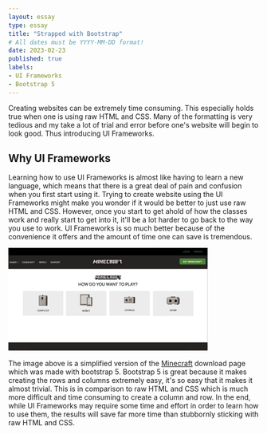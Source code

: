 ```yaml
---
layout: essay
type: essay
title: "Strapped with Bootstrap"
# All dates must be YYYY-MM-DD format!
date: 2023-02-23
published: true
labels:
- UI Frameworks
- Bootstrap 5
---
```


Creating websites can be extremely time consuming. This especially holds true when one is using raw HTML and CSS. Many of the formatting is very tedious and my take a lot of trial and error before one's website will begin to look good. Thus introducing UI Frameworks.

## Why UI Frameworks

Learning how to use UI Frameworks is almost like having to learn a new language, which means that there is a great deal of pain and confusion when you first start using it. Trying to create website using the UI Frameworks might make you wonder if it would be better to just use raw HTML and CSS. However, once you start to get ahold of how the classes work and really start to get into it, it'll be a lot harder to go back to the way you use to work. UI Frameworks is so much better because of the convenience it offers and the amount of time one can save is tremendous.

<img src="../img/minecraft-bootstrap.png" class="rounded float" width="400px">

The image above is a simplified version of the <a href="https://www.minecraft.net/en-us/get-minecraft">Minecraft</a> download page which was made with bootstrap 5. Bootstrap 5 is great because it makes creating the rows and columns extremely easy, it's so easy that it makes it almost trivial. This is in comparison to raw HTML and CSS which is much more difficult and time consuming to create a column and row. In the end, while UI Frameworks may require some time and effort in order to learn how to use them, the results will save far more time than stubbornly sticking with raw HTML and CSS.